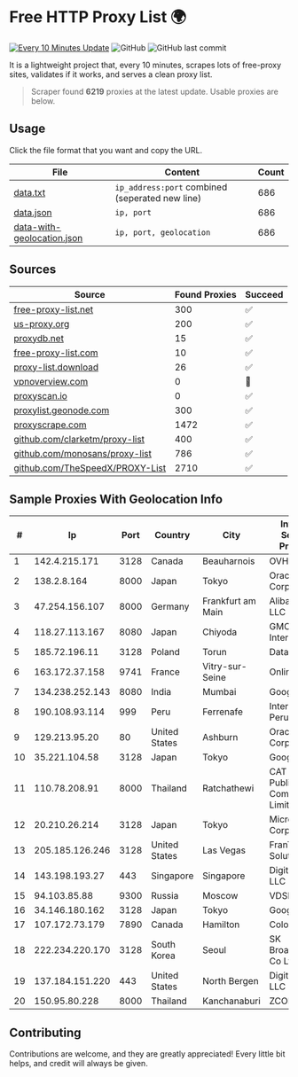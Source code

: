 
# Free HTTP Proxy List 🌍

[![Every 10 Minutes Update](https://github.com/mertguvencli/http-proxy-list/actions/workflows/main.yml/badge.svg?branch=main)](https://github.com/mertguvencli/http-proxy-list/actions/workflows/main.yml)
![GitHub](https://img.shields.io/github/license/mertguvencli/http-proxy-list)
![GitHub last commit](https://img.shields.io/github/last-commit/mertguvencli/http-proxy-list)

It is a lightweight project that, every 10 minutes, scrapes lots of free-proxy sites, validates if it works, and serves a clean proxy list.


> Scraper found **6219** proxies at the latest update. Usable proxies are below.

## Usage

Click the file format that you want and copy the URL.


|File|Content|Count|
|----|-------|-----|
|[data.txt](https://raw.githubusercontent.com/mertguvencli/http-proxy-list/main/proxy-list/data.txt)|`ip_address:port` combined (seperated new line)|686|
|[data.json](https://raw.githubusercontent.com/mertguvencli/http-proxy-list/main/proxy-list/data.json)|`ip, port`|686|
|[data-with-geolocation.json](https://raw.githubusercontent.com/mertguvencli/http-proxy-list/main/proxy-list/data-with-geolocation.json)|`ip, port, geolocation`|686|

## Sources

|Source|Found Proxies|Succeed|
|------|-------------|-------|
|[free-proxy-list.net](https://free-proxy-list.net)|300|✅|
|[us-proxy.org](https://www.us-proxy.org)|200|✅|
|[proxydb.net](http://proxydb.net)|15|✅|
|[free-proxy-list.com](https://free-proxy-list.com/?page=&port=&type%5B%5D=http&type%5B%5D=https&up_time=0&search=Search)|10|✅|
|[proxy-list.download](https://www.proxy-list.download/HTTP)|26|✅|
|[vpnoverview.com](https://vpnoverview.com/privacy/anonymous-browsing/free-proxy-servers)|0|🚫|
|[proxyscan.io](https://www.proxyscan.io)|0|✅|
|[proxylist.geonode.com](https://proxylist.geonode.com/api/proxy-list?limit=300&page=1&sort_by=lastChecked&sort_type=desc&protocols=http,https)|300|✅|
|[proxyscrape.com](https://api.proxyscrape.com/v2/?request=displayproxies&protocol=http&timeout=10000&country=all&ssl=all&anonymity=all)|1472|✅|
|[github.com/clarketm/proxy-list](https://raw.githubusercontent.com/clarketm/proxy-list/master/proxy-list-raw.txt)|400|✅|
|[github.com/monosans/proxy-list](https://raw.githubusercontent.com/monosans/proxy-list/main/proxies/http.txt)|786|✅|
|[github.com/TheSpeedX/PROXY-List](https://raw.githubusercontent.com/TheSpeedX/PROXY-List/master/http.txt)|2710|✅|


## Sample Proxies With Geolocation Info

|#|Ip|Port|Country|City|Internet Service Provider|
|-|--|----|-------|----|-------------------------|
|1|142.4.215.171|3128|Canada|Beauharnois|OVH SAS|
|2|138.2.8.164|8000|Japan|Tokyo|Oracle Corporation|
|3|47.254.156.107|8000|Germany|Frankfurt am Main|Alibaba.com LLC|
|4|118.27.113.167|8080|Japan|Chiyoda|GMO Internet, Inc.|
|5|185.72.196.11|3128|Poland|Torun|Data Space|
|6|163.172.37.158|9741|France|Vitry-sur-Seine|Online S.A.S.|
|7|134.238.252.143|8080|India|Mumbai|Google LLC|
|8|190.108.93.114|999|Peru|Ferrenafe|Internexa Peru S.A|
|9|129.213.95.20|80|United States|Ashburn|Oracle Corporation|
|10|35.221.104.58|3128|Japan|Tokyo|Google LLC|
|11|110.78.208.91|8000|Thailand|Ratchathewi|CAT Telecom Public Company Limited|
|12|20.210.26.214|3128|Japan|Tokyo|Microsoft Corporation|
|13|205.185.126.246|3128|United States|Las Vegas|FranTech Solutions|
|14|143.198.193.27|443|Singapore|Singapore|DigitalOcean, LLC|
|15|94.103.85.88|9300|Russia|Moscow|VDSINA|
|16|34.146.180.162|3128|Japan|Tokyo|Google LLC|
|17|107.172.73.179|7890|Canada|Hamilton|ColoCrossing|
|18|222.234.220.170|3128|South Korea|Seoul|SK Broadband Co Ltd|
|19|137.184.151.220|443|United States|North Bergen|DigitalOcean, LLC|
|20|150.95.80.228|8000|Thailand|Kanchanaburi|ZCOM|



## Contributing

Contributions are welcome, and they are greatly appreciated! Every
little bit helps, and credit will always be given.


